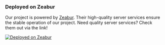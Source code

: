 ### Deployed on Zeabur

Our project is powered by [Zeabur](https://zeabur.com?referralCode=Codennnn&utm_source=Codennnn). Their high-quality server services ensure the stable operation of our project. Need quality server services? Check them out via the link!

[![Deployed on Zeabur](https://zeabur.com/deployed-on-zeabur-dark.svg)](https://zeabur.com?referralCode=Teosany&utm_source=Teosany)
